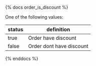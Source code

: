 {% docs order_is_discount %}
	
One of the following values: 

| status         | definition                                       |
|----------------|--------------------------------------------------|
| true           | Order have discount                              |
| false          | Order dont have discount                         |

{% enddocs %}